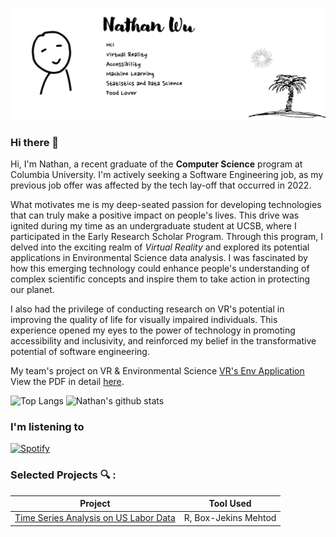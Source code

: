 ![banner](img/Banner.gif)
### Hi there 👋
Hi, I'm Nathan, a recent graduate of the __Computer Science__ program at Columbia University. I'm actively seeking a Software Engineering job, as my previous job offer was affected by the tech lay-off that occurred in 2022.

What motivates me is my deep-seated passion for developing technologies that can truly make a positive impact on people's lives. This drive was ignited during my time as an undergraduate student at UCSB, where I participated in the Early Research Scholar Program. Through this program, I delved into the exciting realm of _Virtual Reality_ and explored its potential applications in Environmental Science data analysis. I was fascinated by how this emerging technology could enhance people's understanding of complex scientific concepts and inspire them to take action in protecting our planet.

I also had the privilege of conducting research on VR's potential in improving the quality of life for visually impaired individuals. This experience opened my eyes to the power of technology in promoting accessibility and inclusivity, and reinforced my belief in the transformative potential of software engineering.

My team's project on VR & Environmental Science
[VR's Env Application](img/vr_env.png)
View the PDF in detail [here](https://drive.google.com/file/d/1hlMwbA6lATyMzwldB56foJHeYWUVL4B2/view). 

![Top Langs](https://github-readme-stats.vercel.app/api/top-langs/?username=nathanwoo&layout=compact)
![Nathan's github stats](https://github-readme-stats.vercel.app/api?username=nathanwoo&count_private=true)


### I'm listening to 
[![Spotify](https://novatorem.nathanwoo.vercel.app/api/spotify)](https://open.spotify.com/user/fnx2cmo6nj0acraigekac77ah)


### Selected Projects :mag: :
| Project  | Tool Used|
| ------------- | ------------- |
| [Time Series Analysis on US Labor Data](https://drive.google.com/file/d/1xUrlsUtG86nmRPjmEMzZo64vhqDjBj9y/view?usp=sharing)  | R, Box-Jekins Mehtod |
<!-- 
| Content Cell  | Content Cell  |
--->




<!--
**NathanWoo/NathanWoo** is a ✨ _special_ ✨ repository because its `README.md` (this file) appears on your GitHub profile.

Here are some ideas to get you started:

- 🔭 I’m currently working on ...
- 🌱 I’m currently learning ...
- 👯 I’m looking to collaborate on ...
- 🤔 I’m looking for help with ...
- 💬 Ask me about ...
- 📫 How to reach me: ...
- 😄 Pronouns: ...
- ⚡ Fun fact: ...
-->
